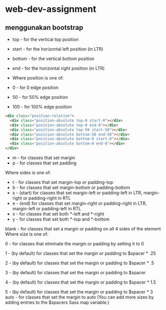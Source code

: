 # web-dev-assignment

## menggunakan bootstrap

- top - for the vertical top position
- start - for the horizontal left position (in LTR)
- bottom - for the vertical bottom position
- end - for the horizontal right position (in LTR)
- Where position is one of:

- 0 - for 0 edge position
- 50 - for 50% edge position
- 100 - for 100% edge position


```html
<div class="position-relative">
  <div class="position-absolute top-0 start-0"></div>
  <div class="position-absolute top-0 end-0"></div>
  <div class="position-absolute top-50 start-50"></div>
  <div class="position-absolute bottom-50 end-50"></div>
  <div class="position-absolute bottom-0 start-0"></div>
  <div class="position-absolute bottom-0 end-0"></div>
</div>
```


* m - for classes that set margin
* p - for classes that set padding

Where sides is one of:

* t - for classes that set margin-top or padding-top
* b - for classes that set margin-bottom or padding-bottom
* s - (start) for classes that set margin-left or padding-left in LTR, margin-right or padding-right in RTL
* e - (end) for classes that set margin-right or padding-right in LTR, margin-left or padding-left in RTL
* x - for classes that set both *-left and *-right
* y - for classes that set both *-top and *-bottom

blank - for classes that set a margin or padding on all 4 sides of the element
Where size is one of:

0 - for classes that eliminate the margin or padding by setting it to 0

1 - (by default) for classes that set the margin or padding to $spacer * .25

2 - (by default) for classes that set the margin or padding to $spacer * .5

3 - (by default) for classes that set the margin or padding to $spacer

4 - (by default) for classes that set the margin or padding to $spacer * 1.5

5 - (by default) for classes that set the margin or padding to $spacer * 3
auto - for classes that set the margin to auto
   (You can add more sizes by adding entries to the $spacers Sass map variable.)
